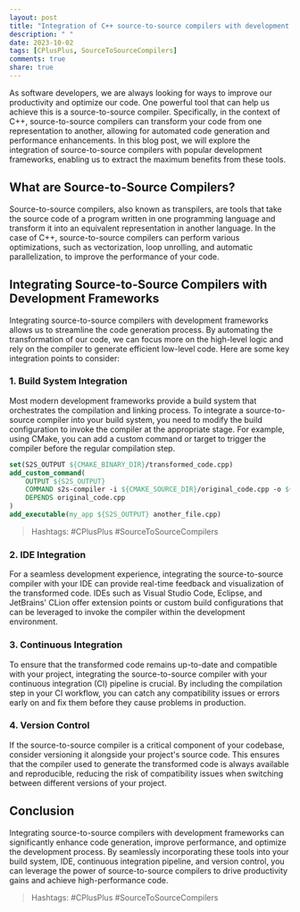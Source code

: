 ```yaml
---
layout: post
title: "Integration of C++ source-to-source compilers with development frameworks"
description: " "
date: 2023-10-02
tags: [CPlusPlus, SourceToSourceCompilers]
comments: true
share: true
---
```


As software developers, we are always looking for ways to improve our productivity and optimize our code. One powerful tool that can help us achieve this is a source-to-source compiler. Specifically, in the context of C++, source-to-source compilers can transform your code from one representation to another, allowing for automated code generation and performance enhancements. In this blog post, we will explore the integration of source-to-source compilers with popular development frameworks, enabling us to extract the maximum benefits from these tools.

## What are Source-to-Source Compilers?

Source-to-source compilers, also known as transpilers, are tools that take the source code of a program written in one programming language and transform it into an equivalent representation in another language. In the case of C++, source-to-source compilers can perform various optimizations, such as vectorization, loop unrolling, and automatic parallelization, to improve the performance of your code.

## Integrating Source-to-Source Compilers with Development Frameworks

Integrating source-to-source compilers with development frameworks allows us to streamline the code generation process. By automating the transformation of our code, we can focus more on the high-level logic and rely on the compiler to generate efficient low-level code. Here are some key integration points to consider:

### 1. Build System Integration

Most modern development frameworks provide a build system that orchestrates the compilation and linking process. To integrate a source-to-source compiler into your build system, you need to modify the build configuration to invoke the compiler at the appropriate stage. For example, using CMake, you can add a custom command or target to trigger the compiler before the regular compilation step.

```cmake
set(S2S_OUTPUT ${CMAKE_BINARY_DIR}/transformed_code.cpp)
add_custom_command(
    OUTPUT ${S2S_OUTPUT}
    COMMAND s2s-compiler -i ${CMAKE_SOURCE_DIR}/original_code.cpp -o ${S2S_OUTPUT}
    DEPENDS original_code.cpp
)
add_executable(my_app ${S2S_OUTPUT} another_file.cpp)
```
> Hashtags: #CPlusPlus #SourceToSourceCompilers

### 2. IDE Integration

For a seamless development experience, integrating the source-to-source compiler with your IDE can provide real-time feedback and visualization of the transformed code. IDEs such as Visual Studio Code, Eclipse, and JetBrains' CLion offer extension points or custom build configurations that can be leveraged to invoke the compiler within the development environment.

### 3. Continuous Integration

To ensure that the transformed code remains up-to-date and compatible with your project, integrating the source-to-source compiler with your continuous integration (CI) pipeline is crucial. By including the compilation step in your CI workflow, you can catch any compatibility issues or errors early on and fix them before they cause problems in production.

### 4. Version Control

If the source-to-source compiler is a critical component of your codebase, consider versioning it alongside your project's source code. This ensures that the compiler used to generate the transformed code is always available and reproducible, reducing the risk of compatibility issues when switching between different versions of your project.

## Conclusion

Integrating source-to-source compilers with development frameworks can significantly enhance code generation, improve performance, and optimize the development process. By seamlessly incorporating these tools into your build system, IDE, continuous integration pipeline, and version control, you can leverage the power of source-to-source compilers to drive productivity gains and achieve high-performance code.

> Hashtags: #CPlusPlus #SourceToSourceCompilers